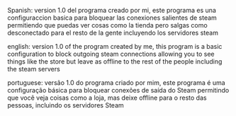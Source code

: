 Spanish:
version 1.0 del programa creado por mi, este programa es una configuraccion basica para bloquear las conexiones salientes de steam permitiendo que puedas ver cosas como la tienda pero salgas como desconectado para el resto de la gente incluyendo los servidores steam

english:
version 1.0 of the program created by me, this program is a basic configuration to block outgoing steam connections allowing you to see things like the store but leave as offline to the rest of the people including the steam servers

portuguese:
versão 1.0 do programa criado por mim, este programa é uma configuração básica para bloquear conexões de saída do Steam permitindo que você veja coisas como a loja, mas deixe offline para o resto das pessoas, incluindo os servidores Steam
